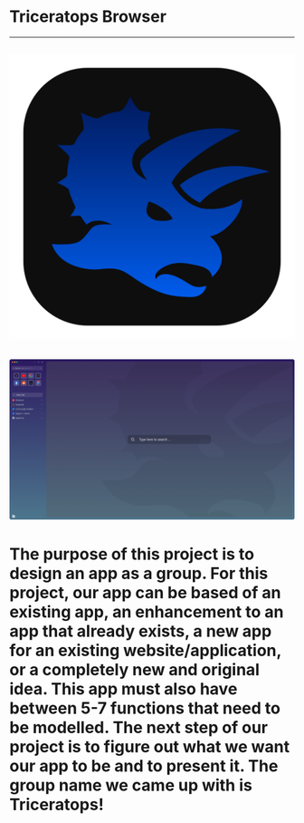 # Triceratops Browser

---
![App Icon](images/App_Icon-Dark.png?raw=true "Title")
---
![Browser GUI](images/sunrise.png?raw=true "Title")
---
# The purpose of this project is to design an app as a group. For this project, our app can be based of an existing app, an enhancement to an app that already exists, a new app for an existing website/application, or a completely new and original idea. This app must also have between 5-7 functions that need to be modelled. The next step of our project is to figure out what we want our app to be and to present it. The group name we came up with is Triceratops!
